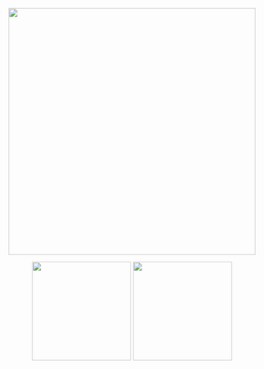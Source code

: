 <p align="center">
  <img height="500" src="https://github.com/j178/j178/assets/10510431/04f69082-ead6-44d3-a807-8547ea5ad761" />
</p>

<p align="center">
  <img height="200" src="https://github-readme-stats.vercel.app/api?username=j178&count_private=true&include_all_commits=true&show_icons=true&custom_title=j178%27s%20GitHub%20stats" />
  <img height="200" src="https://github-readme-stats.vercel.app/api/top-langs/?username=j178&theme=default&show_icons=true&exclude_repo=Obsidian-Notes,nmap,vvv-scanner,j178.github.io,MyWechat,blog,intranet-api,resume,notes" />
</p>

